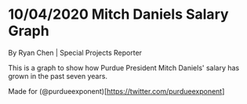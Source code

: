 # 10/04/2020 Mitch Daniels Salary Graph

By Ryan Chen | Special Projects Reporter

This is a graph to show how Purdue President Mitch Daniels' salary has grown in the past seven years.

Made for (@purdueexponent)[https://twitter.com/purdueexponent]
